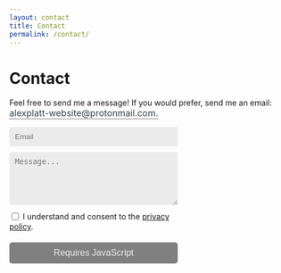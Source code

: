 ```yaml
---
layout: contact
title: Contact
permalink: /contact/
---
```


<style type="text/css">
  /*---Tool tip ---*/  
  button.tooltip .tooltiptext {
    visibility: hidden;
    width: 120px;
    background-color: #36454f;
    color: #ebebeb;
    text-align: center;
    border-radius: 6px;
    padding: 5px 0;
    position: absolute;
    z-index: 1;
    top: 150%;
    left: 50%;
    margin-left: -60px;
  }
  
  button.tooltip .tooltiptext::after {
    content: "";
    position: absolute;
    bottom: 100%;
    left: 50%;
    margin-left: -5px;
    border-width: 5px;
    border-style: solid;
    border-color: transparent transparent #36454f transparent;
  }
  
  button.tooltip:hover .tooltiptext {
    visibility: visible;
  }

  /*--- Email ---*/  
  .protect p.inner .tooltip :not(span.tooltiptext) {
    text-indent: -9999px;
    line-height: 0;
  }

  button.tooltip {
    position: relative;
    background-color: transparent;
    border-left: none;
    border-right: none;
    border-top: none;
    border-bottom: 1px dotted black;
    outline:none;
    color: #36454f;
    padding: 0px 0px;
    font-family: inherit;
    font-size: 16px;
  }
  
  .protect p.inner .tooltip:after {
    cursor: pointer;
    content: "\002E" attr(domain) "\002E \006C \0069 \0061 \006D \006E \006F \0074 \006F \0072 \0070 \0040 \0065 \0074 \0069 \0073 \0062 \0065 \0077 \002D \0074 \0074 \0061 \006C \0070 \0078 \0065 \006C \0061";
    text-indent: 0;
    display: block;
    line-height: initial;
    unicode-bidi: bidi-override; direction: rtl
  }
  
  /*--- Contact form ---*/
  input, textarea { 
    outline: none;
  }
 
  form {
    position: relative;
    width: 80%;
  }
   
  .form-inner {
    box-sizing: border-box;
  }
  
  .form-inner input,
  .form-inner textarea {
    width: 100%;
    padding: 10px;
    margin-bottom: 10px;
    border: none;
    border-radius: 2px;
    background: #ebebeb;
    box-sizing:border-box
  }
   
  button.form {
    width: 100%;
    padding: 10px;
    margin-top: 20px;
    border-radius: 5px;
    border: none;
    background: grey; 
    cursor: not-allowed;
    user-select: none;
    font-size: 16px;
    font-weight: 400;
    color: #ebebeb;
    outline: none;
  }
  
  @media (min-width: 600px) {
     form {
       width: 60%;
     }
  }
    
  input[type="checkbox"] {
    display:inline-block;
    vertical-align:middle;
  }
  
  input[type="name"] {
    display: none;
  }
  
  label {
    vertical-align:middle;
  }
</style>

# Contact
<div class="protect" role="text" aria-label="My email address is my name, without capitals or spaces, then dash, then the word website. All of this at protonmail dot com.">
  <p class="inner">    
     Feel free to send me a message! If you would prefer, send me an email:
     <button onClick="show()" class="tooltip" domain="moc">
       <span id="tooltiptext" class="tooltiptext">Click to copy</span>
     </button> 
  </p>
</div>

<form action="https://usebasin.com/f/b7e6cac71fe7" method="POST" autocomplete="off" id="my-contact-form" onsubmit="ajax(event);">
  <div class="form-inner">
    <input type="name" name="name" autocomplete="off" id="form-name">
    <input type="email" placeholder="Email" name="email" autocomplete="off" id="form-email">
    <textarea required 
      minlength="12"
      onkeyup="this.value = this.value.replace(/[$=+*<>]/g, '')"
      oninvalid="setCustomValidity('Should not be empty. Avoid strange characters.')"
      oninput="setCustomValidity('')" 
      placeholder="Message..." 
      rows="5" 
      name="message" id="form-txt"></textarea>
  </div>
  <input type="checkbox" required id="check1">
    <label for="check1">
      I understand and consent to the <a href="../privacy/"> privacy policy</a>.
    </label>
  <br>
  <button onmouseover="over()" onmouseleave="leave()" class="form" id="form-button" disabled>Requires JavaScript</button>
  <div id="form-message"></div>
</form>
